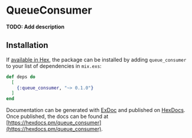 # QueueConsumer

**TODO: Add description**

## Installation

If [available in Hex](https://hex.pm/docs/publish), the package can be installed
by adding `queue_consumer` to your list of dependencies in `mix.exs`:

```elixir
def deps do
  [
    {:queue_consumer, "~> 0.1.0"}
  ]
end
```

Documentation can be generated with [ExDoc](https://github.com/elixir-lang/ex_doc)
and published on [HexDocs](https://hexdocs.pm). Once published, the docs can
be found at [https://hexdocs.pm/queue_consumer](https://hexdocs.pm/queue_consumer).

